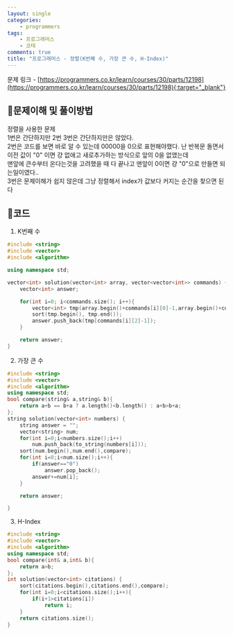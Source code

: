 ```yaml
---
layout: single
categories:
    - programmers
tags:
    - 프로그래머스
    - 코테
comments: true
title: "프로그래머스 - 정렬(K번째 수, 가장 큰 수, H-Index)"
---
```



문제 링크 - [https://programmers.co.kr/learn/courses/30/parts/12198](https://programmers.co.kr/learn/courses/30/parts/12198){:target="_blank"}

## 👀문제이해 및 풀이방법
정렬을 사용한 문제<br>
1번은 간단하지만 2번 3번은 간단하지만은 않았다.<br>
2번은 코드를 보면 바로 알 수 있는데 00000을 0으로 표현해야했다. 난 반복문 돌면서 이전 값이 "0" 이면 걍 없애고 새로추가하는 방식으로 앞의 0을 없앴는데<br>
맨앞에 큰수부터 온다는것을 고려했을 때 다 끝나고 맨앞이 0이면 걍 "0"으로 만들면 되는일이였다..<br>
3번은 문제이해가 쉽지 않은데 그냥 정렬해서 index가 값보다 커지는 순간을 찾으면 된다<br>


## 📝코드
1. K번째 수
```cpp
#include <string>
#include <vector>
#include <algorithm>

using namespace std;

vector<int> solution(vector<int> array, vector<vector<int>> commands) {
    vector<int> answer;

    for(int i=0; i<commands.size(); i++){
        vector<int> tmp(array.begin()+commands[i][0]-1,array.begin()+commands[i][1]);
        sort(tmp.begin(), tmp.end());
        answer.push_back(tmp[commands[i][2]-1]);
    }

    return answer;
}
```

2. 가장 큰 수
```cpp
#include <string>
#include <vector>
#include <algorithm>
using namespace std;
bool compare(string& a,string& b){
    return a+b == b+a ? a.length()<b.length() : a+b>b+a;
};
string solution(vector<int> numbers) {
    string answer = "";
    vector<string> num;
    for(int i=0;i<numbers.size();i++)
        num.push_back(to_string(numbers[i]));
    sort(num.begin(),num.end(),compare);
    for(int i=0;i<num.size();i++){
        if(answer=="0")
            answer.pop_back();
        answer+=num[i];
    }

    return answer;

}
```

3. H-Index
```cpp
#include <string>
#include <vector>
#include <algorithm>
using namespace std;
bool compare(int& a,int& b){
    return a>b;
};
int solution(vector<int> citations) {
    sort(citations.begin(),citations.end(),compare);
    for(int i=0;i<citations.size();i++){
        if(i+1>citations[i])
            return i;            
    }
    return citations.size();
}
```

